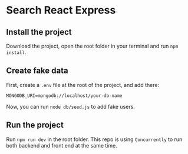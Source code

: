# Search React Express

## Install the project

Download the project, open the root folder in your terminal and run `npm install`.

## Create fake data

First, create a `.env` file at the root of the project, and add there:

```
MONGODB_URI=mongodb://localhost/your-db-name
```

Now, you can run `node db/seed.js` to add fake users.

## Run the project

Run `npm run dev` in the root folder. This repo is using `Concurrently` to run both backend and front end at the same time.
